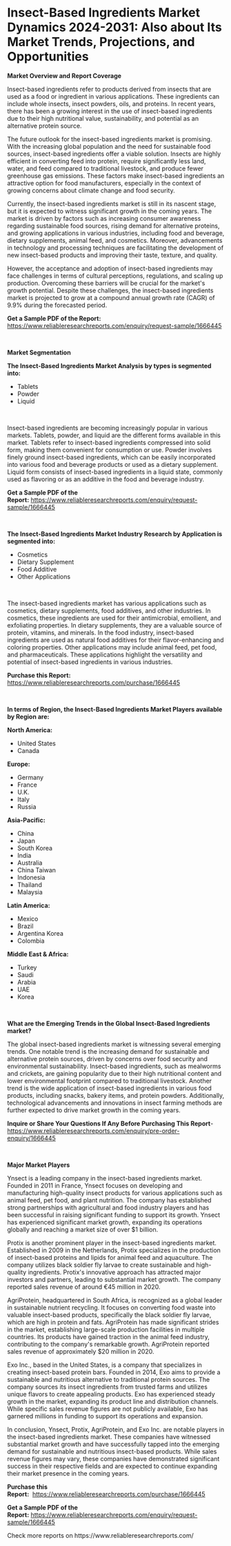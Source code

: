 <p><h1>Insect-Based Ingredients Market Dynamics 2024-2031: Also about Its Market Trends, Projections, and Opportunities</h1></p><p><strong>Market Overview and Report Coverage</strong></p>
<p><p>Insect-based ingredients refer to products derived from insects that are used as a food or ingredient in various applications. These ingredients can include whole insects, insect powders, oils, and proteins. In recent years, there has been a growing interest in the use of insect-based ingredients due to their high nutritional value, sustainability, and potential as an alternative protein source.</p><p>The future outlook for the insect-based ingredients market is promising. With the increasing global population and the need for sustainable food sources, insect-based ingredients offer a viable solution. Insects are highly efficient in converting feed into protein, require significantly less land, water, and feed compared to traditional livestock, and produce fewer greenhouse gas emissions. These factors make insect-based ingredients an attractive option for food manufacturers, especially in the context of growing concerns about climate change and food security.</p><p>Currently, the insect-based ingredients market is still in its nascent stage, but it is expected to witness significant growth in the coming years. The market is driven by factors such as increasing consumer awareness regarding sustainable food sources, rising demand for alternative proteins, and growing applications in various industries, including food and beverage, dietary supplements, animal feed, and cosmetics. Moreover, advancements in technology and processing techniques are facilitating the development of new insect-based products and improving their taste, texture, and quality.</p><p>However, the acceptance and adoption of insect-based ingredients may face challenges in terms of cultural perceptions, regulations, and scaling up production. Overcoming these barriers will be crucial for the market's growth potential. Despite these challenges, the insect-based ingredients market is projected to grow at a compound annual growth rate (CAGR) of 9.9% during the forecasted period.</p></p>
<p><strong>Get a Sample PDF of the Report:</strong> <a href="https://www.reliableresearchreports.com/enquiry/request-sample/1666445">https://www.reliableresearchreports.com/enquiry/request-sample/1666445</a></p>
<p>&nbsp;</p>
<p><strong>Market Segmentation</strong></p>
<p><strong>The Insect-Based Ingredients Market Analysis by types is segmented into:</strong></p>
<p><ul><li>Tablets</li><li>Powder</li><li>Liquid</li></ul></p>
<p>&nbsp;</p>
<p><p>Insect-based ingredients are becoming increasingly popular in various markets. Tablets, powder, and liquid are the different forms available in this market. Tablets refer to insect-based ingredients compressed into solid form, making them convenient for consumption or use. Powder involves finely ground insect-based ingredients, which can be easily incorporated into various food and beverage products or used as a dietary supplement. Liquid form consists of insect-based ingredients in a liquid state, commonly used as flavoring or as an additive in the food and beverage industry.</p></p>
<p><strong>Get a Sample PDF of the Report:</strong>&nbsp;<a href="https://www.reliableresearchreports.com/enquiry/request-sample/1666445">https://www.reliableresearchreports.com/enquiry/request-sample/1666445</a></p>
<p>&nbsp;</p>
<p><strong>The Insect-Based Ingredients Market Industry Research by Application is segmented into:</strong></p>
<p><ul><li>Cosmetics</li><li>Dietary Supplement</li><li>Food Additive</li><li>Other Applications</li></ul></p>
<p>&nbsp;</p>
<p><p>The insect-based ingredients market has various applications such as cosmetics, dietary supplements, food additives, and other industries. In cosmetics, these ingredients are used for their antimicrobial, emollient, and exfoliating properties. In dietary supplements, they are a valuable source of protein, vitamins, and minerals. In the food industry, insect-based ingredients are used as natural food additives for their flavor-enhancing and coloring properties. Other applications may include animal feed, pet food, and pharmaceuticals. These applications highlight the versatility and potential of insect-based ingredients in various industries.</p></p>
<p><strong>Purchase this Report:</strong>&nbsp; <a href="https://www.reliableresearchreports.com/purchase/1666445">https://www.reliableresearchreports.com/purchase/1666445</a></p>
<p>&nbsp;</p>
<p><strong>In terms of Region, the Insect-Based Ingredients Market Players available by Region are:</strong></p>
<p>
    <p> <strong> North America: </strong>
        <ul>
            <li>United States</li>
            <li>Canada</li>
        </ul>
        </p> 
    <p> <strong> Europe: </strong>
        <ul>
            <li>Germany</li>
            <li>France</li>
            <li>U.K.</li>
            <li>Italy</li>
            <li>Russia</li>
        </ul>
        </p> 
    <p> <strong> Asia-Pacific: </strong>
        <ul>
            <li>China</li>
            <li>Japan</li>
            <li>South Korea</li>
            <li>India</li>
            <li>Australia</li>
            <li>China Taiwan</li>
            <li>Indonesia</li>
            <li>Thailand</li>
            <li>Malaysia</li>
        </ul>
        </p> 
    <p> <strong> Latin America: </strong>
        <ul>
            <li>Mexico</li>
            <li>Brazil</li>
            <li>Argentina Korea</li>
            <li>Colombia</li>
        </ul>
        </p> 
    <p> <strong> Middle East & Africa: </strong>
        <ul>
            <li>Turkey</li>
            <li>Saudi</li>
            <li>Arabia</li>
            <li>UAE</li>
            <li>Korea</li>
        </ul>
    </p>
    </p>
<p>&nbsp;</p>
<p><strong>What are the Emerging Trends in the Global Insect-Based Ingredients market?</strong></p>
<p><p>The global insect-based ingredients market is witnessing several emerging trends. One notable trend is the increasing demand for sustainable and alternative protein sources, driven by concerns over food security and environmental sustainability. Insect-based ingredients, such as mealworms and crickets, are gaining popularity due to their high nutritional content and lower environmental footprint compared to traditional livestock. Another trend is the wide application of insect-based ingredients in various food products, including snacks, bakery items, and protein powders. Additionally, technological advancements and innovations in insect farming methods are further expected to drive market growth in the coming years.</p></p>
<p><strong>Inquire or Share Your Questions If Any Before Purchasing This Report</strong>- <a href="https://www.reliableresearchreports.com/enquiry/pre-order-enquiry/1666445">https://www.reliableresearchreports.com/enquiry/pre-order-enquiry/1666445</a></p>
<p>&nbsp;</p>
<p><strong>Major Market Players</strong></p>
<p><p>Ynsect is a leading company in the insect-based ingredients market. Founded in 2011 in France, Ynsect focuses on developing and manufacturing high-quality insect products for various applications such as animal feed, pet food, and plant nutrition. The company has established strong partnerships with agricultural and food industry players and has been successful in raising significant funding to support its growth. Ynsect has experienced significant market growth, expanding its operations globally and reaching a market size of over $1 billion.</p><p>Protix is another prominent player in the insect-based ingredients market. Established in 2009 in the Netherlands, Protix specializes in the production of insect-based proteins and lipids for animal feed and aquaculture. The company utilizes black soldier fly larvae to create sustainable and high-quality ingredients. Protix's innovative approach has attracted major investors and partners, leading to substantial market growth. The company reported sales revenue of around €45 million in 2020.</p><p>AgriProtein, headquartered in South Africa, is recognized as a global leader in sustainable nutrient recycling. It focuses on converting food waste into valuable insect-based products, specifically the black soldier fly larvae, which are high in protein and fats. AgriProtein has made significant strides in the market, establishing large-scale production facilities in multiple countries. Its products have gained traction in the animal feed industry, contributing to the company's remarkable growth. AgriProtein reported sales revenue of approximately $20 million in 2020.</p><p>Exo Inc., based in the United States, is a company that specializes in creating insect-based protein bars. Founded in 2014, Exo aims to provide a sustainable and nutritious alternative to traditional protein sources. The company sources its insect ingredients from trusted farms and utilizes unique flavors to create appealing products. Exo has experienced steady growth in the market, expanding its product line and distribution channels. While specific sales revenue figures are not publicly available, Exo has garnered millions in funding to support its operations and expansion.</p><p>In conclusion, Ynsect, Protix, AgriProtein, and Exo Inc. are notable players in the insect-based ingredients market. These companies have witnessed substantial market growth and have successfully tapped into the emerging demand for sustainable and nutritious insect-based products. While sales revenue figures may vary, these companies have demonstrated significant success in their respective fields and are expected to continue expanding their market presence in the coming years.</p></p>
<p><strong>Purchase this Report:</strong>&nbsp;&nbsp;<a href="https://www.reliableresearchreports.com/purchase/1666445">https://www.reliableresearchreports.com/purchase/1666445</a></p>
<p></p>
<p><strong>Get a Sample PDF of the Report:</strong>&nbsp;<a href="https://www.reliableresearchreports.com/enquiry/request-sample/1666445">https://www.reliableresearchreports.com/enquiry/request-sample/1666445</a></p>
<p>Check more reports on https://www.reliableresearchreports.com/</p>